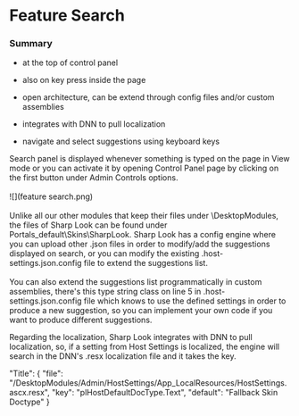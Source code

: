 # Feature Search


### Summary

* at the top of control panel

* also on key press inside the page

* open architecture, can be extend through config files and/or custom assemblies

* integrates with DNN to pull localization

* navigate and select suggestions using keyboard keys

Search panel is displayed whenever something is typed on the page in View mode or you can activate it by opening Control Panel page by clicking on the first button under Admin Controls options.
<br />
<br />
![](feature search.png)
<br />
<br />
Unlike all our other modules that keep their files under \DesktopModules, the files of Sharp Look can be found under Portals\_default\Skins\SharpLook. Sharp Look has a config engine where you can upload other .json files in order to modify/add the suggestions displayed on search, or you can modify the existing .host-settings.json.config file to extend the suggestions list. 
<br />
<br />
You can also extend the suggestions list programmatically in custom assemblies, there's this type string class on line 5 in .host-settings.json.config file which knows to use the defined settings in order to produce a new suggestion, so you can implement your own code if you want to produce different suggestions.

Regarding the localization, Sharp Look integrates with DNN to pull localization, so, if a setting from Host Settings is localized, the engine will search in the DNN's .resx localization file and it takes the key.

 "Title": { "file": "/DesktopModules/Admin/HostSettings/App_LocalResources/HostSettings.ascx.resx", "key": "plHostDefaultDocType.Text", "default": "Fallback Skin Doctype" }